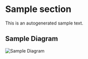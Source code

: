 # Sample section

This is an autogenerated sample text.

## Sample Diagram

![Sample Diagram](./sample-diagram.png)
